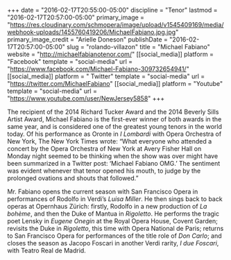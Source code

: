+++
date = "2016-02-17T20:55:00-05:00"
discipline = "Tenor"
lastmod = "2016-02-17T20:57:00-05:00"
primary_image = "https://res.cloudinary.com/schmopera/image/upload/v1545409169/media/webhook-uploads/1455760419206/MichaelFabiano.jpg.jpg"
primary_image_credit = "Arielle Doneson"
publishDate = "2016-02-17T20:57:00-05:00"
slug = "rolando-villazon"
title = "Michael Fabiano"
website = "http://michaelfabianotenor.com/"
[[social_media]]
platform = "Facebook"
template = "social-media"
url = "https://www.facebook.com/Michael-Fabiano-309732654941/"
[[social_media]]
platform = " Twitter"
template = "social-media"
url = "https://twitter.com/MichaelFabiano"
[[social_media]]
platform = "Youtube"
template = "social-media"
url = "https://www.youtube.com/user/NewJersey5858"
+++

The recipient of the 2014 Richard Tucker Award and the 2014 Beverly Sills Artist Award, Michael Fabiano is the first-ever winner of both awards in the same year, and is considered one of the greatest young tenors in the world today. Of his performance as Oronte in *I Lombardi* with Opera Orchestra of New York, The New York Times wrote: “What everyone who attended a concert by the Opera Orchestra of New York at Avery Fisher Hall on Monday night seemed to be thinking when the show was over might have been summarized in a Twitter post: ‘Michael Fabiano OMG.’ The sentiment was evident whenever that tenor opened his mouth, to judge by the prolonged ovations and shouts that followed.”

Mr. Fabiano opens the current season with San Francisco Opera in performances of Rodolfo in Verdi’s *Luisa Miller*. He then sings back to back operas at Opernhaus Zürich: firstly, Rodolfo in a new production of *La bohème*, and then the Duke of Mantua in *Rigoletto*. He performs the tragic poet Lensky in *Eugene Onegin* at the Royal Opera House, Covent Garden; revisits the Duke in *Rigoletto*, this time with Opera National de Paris; returns to San Francisco Opera for performances of the title role of *Don Carlo*; and closes the season as Jacopo Foscari in another Verdi rarity, *I due Foscari*, with Teatro Real de Madrid.
